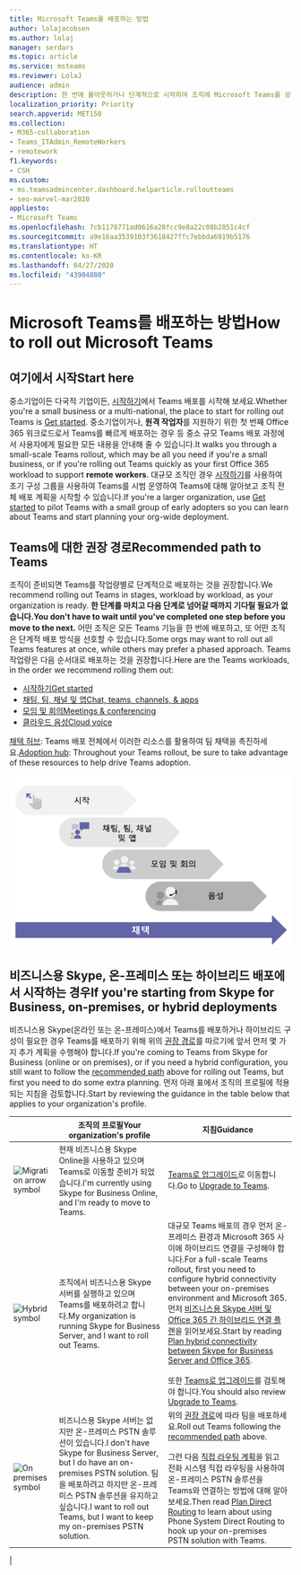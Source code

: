 ```yaml
---
title: Microsoft Teams를 배포하는 방법
author: lolajacobsen
ms.author: lolaj
manager: serdars
ms.topic: article
ms.service: msteams
ms.reviewer: LolaJ
audience: admin
description: 한 번에 롤아웃하거나 단계적으로 시작하여 조직에 Microsoft Teams를 성공적으로 구현할 수 있는 과정을 계획하세요.
localization_priority: Priority
search.appverid: MET150
ms.collection:
- M365-collaboration
- Teams_ITAdmin_RemoteWorkers
- remotework
f1.keywords:
- CSH
ms.custom:
- ms.teamsadmincenter.dashboard.helparticle.rolloutteams
- seo-marvel-mar2020
appliesto:
- Microsoft Teams
ms.openlocfilehash: 7cb1178771ad0616a28fcc9e8a22c08b2851c4cf
ms.sourcegitcommit: a9e16aa3539103f3618427ffc7ebbda6919b5176
ms.translationtype: HT
ms.contentlocale: ko-KR
ms.lasthandoff: 04/27/2020
ms.locfileid: "43904880"
---
```

# <a name="how-to-roll-out-microsoft-teams"></a><span data-ttu-id="eb40b-103">Microsoft Teams를 배포하는 방법</span><span class="sxs-lookup"><span data-stu-id="eb40b-103">How to roll out Microsoft Teams</span></span>

## <a name="start-here"></a><span data-ttu-id="eb40b-104">여기에서 시작</span><span class="sxs-lookup"><span data-stu-id="eb40b-104">Start here</span></span>
<span data-ttu-id="eb40b-105">중소기업이든 다국적 기업이든, [시작하기](get-started-with-teams-quick-start.md)에서 Teams 배포를 시작해 보세요.</span><span class="sxs-lookup"><span data-stu-id="eb40b-105">Whether you're a small business or a multi-national, the place to start for rolling out Teams is [Get started](get-started-with-teams-quick-start.md).</span></span> <span data-ttu-id="eb40b-106">중소기업이거나, **원격 작업자**를 지원하기 위한 첫 번째 Office 365 워크로드로서 Teams를 빠르게 배포하는 경우 등 중소 규모 Teams 배포 과정에서 사용자에게 필요한 모든 내용을 안내해 줄 수 있습니다.</span><span class="sxs-lookup"><span data-stu-id="eb40b-106">It walks you through a small-scale Teams rollout, which may be all you need if you're a small business, or if you're rolling out Teams quickly as your first Office 365 workload to support **remote workers**.</span></span> <span data-ttu-id="eb40b-107">대규모 조직인 경우 [시작하기](get-started-with-teams-quick-start.md)를 사용하여 초기 구성 그룹을 사용하여 Teams를 시범 운영하여 Teams에 대해 알아보고 조직 전체 배포 계획을 시작할 수 있습니다.</span><span class="sxs-lookup"><span data-stu-id="eb40b-107">If you're a larger organization, use [Get started](get-started-with-teams-quick-start.md) to pilot Teams with a small group of early adopters so you can learn about Teams and start planning your org-wide deployment.</span></span> 

## <a name="recommended-path-to-teams"></a><span data-ttu-id="eb40b-108">Teams에 대한 권장 경로</span><span class="sxs-lookup"><span data-stu-id="eb40b-108">Recommended path to Teams</span></span>


<span data-ttu-id="eb40b-109">조직이 준비되면 Teams를 작업량별로 단계적으로 배포하는 것을 권장합니다.</span><span class="sxs-lookup"><span data-stu-id="eb40b-109">We recommend rolling out Teams in stages, workload by workload, as your organization is ready.</span></span> <span data-ttu-id="eb40b-110">**한 단계를 마치고 다음 단계로 넘어갈 때까지 기다릴 필요가 없습니다.**</span><span class="sxs-lookup"><span data-stu-id="eb40b-110">**You don't have to wait until you've completed one step before you move to the next.**</span></span> <span data-ttu-id="eb40b-111">어떤 조직은 모든 Teams 기능을 한 번에 배포하고, 또 어떤 조직은 단계적 배포 방식을 선호할 수 있습니다.</span><span class="sxs-lookup"><span data-stu-id="eb40b-111">Some orgs may want to roll out all Teams features at once, while others may prefer a phased approach.</span></span> <span data-ttu-id="eb40b-112">Teams 작업량은 다음 순서대로 배포하는 것을 권장합니다.</span><span class="sxs-lookup"><span data-stu-id="eb40b-112">Here are the Teams workloads, in the order we recommend rolling them out:</span></span>

- [<span data-ttu-id="eb40b-113">시작하기</span><span class="sxs-lookup"><span data-stu-id="eb40b-113">Get started</span></span>](get-started-with-teams-quick-start.md)
- [<span data-ttu-id="eb40b-114">채팅, 팀, 채널 및 앱</span><span class="sxs-lookup"><span data-stu-id="eb40b-114">Chat, teams, channels, & apps</span></span>](deploy-chat-teams-channels-microsoft-teams-landing-page.md)
- [<span data-ttu-id="eb40b-115">모임 및 회의</span><span class="sxs-lookup"><span data-stu-id="eb40b-115">Meetings & conferencing</span></span>](deploy-meetings-microsoft-teams-landing-page.md)
- [<span data-ttu-id="eb40b-116">클라우드 음성</span><span class="sxs-lookup"><span data-stu-id="eb40b-116">Cloud voice</span></span>](cloud-voice-landing-page.md)

<span data-ttu-id="eb40b-117">[채택 허브](adopt-microsoft-teams-landing-page.md): Teams 배포 전체에서 이러한 리소스를 활용하여 팀 채택을 촉진하세요.</span><span class="sxs-lookup"><span data-stu-id="eb40b-117">[Adoption hub](adopt-microsoft-teams-landing-page.md): Throughout your Teams rollout, be sure to take advantage of these resources to help drive Teams adoption.</span></span>

![Teams 배포 경로를 보여주는 다이어그램](media/how-to-roll-out-teams-image1.png)


## <a name="if-youre-starting-from-skype-for-business-on-premises-or-hybrid-deployments"></a><span data-ttu-id="eb40b-119">비즈니스용 Skype, 온-프레미스 또는 하이브리드 배포에서 시작하는 경우</span><span class="sxs-lookup"><span data-stu-id="eb40b-119">If you're starting from Skype for Business, on-premises, or hybrid deployments</span></span>

<span data-ttu-id="eb40b-120">비즈니스용 Skype(온라인 또는 온-프레미스)에서 Teams를 배포하거나 하이브리드 구성이 필요한 경우 Teams를 배포하기 위해 위의 [권장 경로](#recommended-path-to-teams)를 따르기에 앞서 먼저 몇 가지 추가 계획을 수행해야 합니다.</span><span class="sxs-lookup"><span data-stu-id="eb40b-120">If you're coming to Teams from Skype for Business (online or on premises), or if you need a hybrid configuration, you still want to follow the [recommended path](#recommended-path-to-teams) above for rolling out Teams, but first you need to do some extra planning.</span></span> <span data-ttu-id="eb40b-121">먼저 아래 표에서 조직의 프로필에 적용되는 지침을 검토합니다.</span><span class="sxs-lookup"><span data-stu-id="eb40b-121">Start by reviewing the guidance in the table below that applies to your organization's profile.</span></span>



|  |<span data-ttu-id="eb40b-122">조직의 프로필</span><span class="sxs-lookup"><span data-stu-id="eb40b-122">Your organization's profile</span></span>|<span data-ttu-id="eb40b-123">지침</span><span class="sxs-lookup"><span data-stu-id="eb40b-123">Guidance</span></span>  |
|---------|---------|---------|
|<IMG src="https://docs.microsoft.com/office/media/icons/migration-teams.svg" alt="Migration arrow symbol" height="50" width="50">|<span data-ttu-id="eb40b-124">현재 비즈니스용 Skype Online을 사용하고 있으며 Teams로 이동할 준비가 되었습니다.</span><span class="sxs-lookup"><span data-stu-id="eb40b-124">I'm currently using Skype for Business Online, and I'm ready to move to Teams.</span></span> |<span data-ttu-id="eb40b-125">[Teams로 업그레이드](upgrade-start-here.md)로 이동합니다.</span><span class="sxs-lookup"><span data-stu-id="eb40b-125">Go to [Upgrade to Teams](upgrade-start-here.md).</span></span>        |
|<IMG SRC="https://docs.microsoft.com/office/media/icons/hybrid-teams.svg" alt="Hybrid symbol" height="50" width="50">|<span data-ttu-id="eb40b-126">조직에서 비즈니스용 Skype 서버를 실행하고 있으며 Teams를 배포하려고 합니다.</span><span class="sxs-lookup"><span data-stu-id="eb40b-126">My organization is running Skype for Business Server, and I want to roll out Teams.</span></span> |<span data-ttu-id="eb40b-127">대규모 Teams 배포의 경우 먼저 온-프레미스 환경과 Microsoft 365 사이에 하이브리드 연결을 구성해야 합니다.</span><span class="sxs-lookup"><span data-stu-id="eb40b-127">For a full-scale Teams rollout, first you need to configure hybrid connectivity between your on-premises environment and Microsoft 365.</span></span> <span data-ttu-id="eb40b-128">먼저 [비즈니스용 Skype 서버 및 Office 365 간 하이브리드 연결 플랜](https://docs.microsoft.com/skypeforbusiness/hybrid/plan-hybrid-connectivity)을 읽어보세요.</span><span class="sxs-lookup"><span data-stu-id="eb40b-128">Start by reading [Plan hybrid connectivity between Skype for Business Server and Office 365](https://docs.microsoft.com/skypeforbusiness/hybrid/plan-hybrid-connectivity).</span></span> <br><br><span data-ttu-id="eb40b-129">또한 [Teams로 업그레이드](upgrade-start-here.md)를 검토해야 합니다.</span><span class="sxs-lookup"><span data-stu-id="eb40b-129">You should also review [Upgrade to Teams](upgrade-start-here.md).</span></span>   |
|<IMG src="https://docs.microsoft.com/office/media/icons/on-premises-teams.svg" alt="On premises symbol" height="50" width="50">|<span data-ttu-id="eb40b-130">비즈니스용 Skype 서버는 없지만 온-프레미스 PSTN 솔루션이 있습니다.</span><span class="sxs-lookup"><span data-stu-id="eb40b-130">I don't have Skype for Business Server, but I do have an on-premises PSTN solution.</span></span> <span data-ttu-id="eb40b-131">팀을 배포하려고 하지만 온-프레미스 PSTN 솔루션을 유지하고 싶습니다.</span><span class="sxs-lookup"><span data-stu-id="eb40b-131">I want to roll out Teams, but I want to keep my on-premises PSTN solution.</span></span> |<span data-ttu-id="eb40b-132">위의 [권장 경로](#recommended-path-to-teams)에 따라 팀을 배포하세요.</span><span class="sxs-lookup"><span data-stu-id="eb40b-132">Roll out Teams following  the [recommended path](#recommended-path-to-teams) above.</span></span><br><br><span data-ttu-id="eb40b-133">그런 다음 [직접 라우팅 계획](direct-routing-plan.md)을 읽고 전화 시스템 직접 라우팅을 사용하여 온-프레미스 PSTN 솔루션을 Teams와 연결하는 방법에 대해 알아보세요.</span><span class="sxs-lookup"><span data-stu-id="eb40b-133">Then read [Plan Direct Routing](direct-routing-plan.md) to learn about using Phone System Direct Routing to hook up your on-premises PSTN solution with Teams.</span></span>|
|


